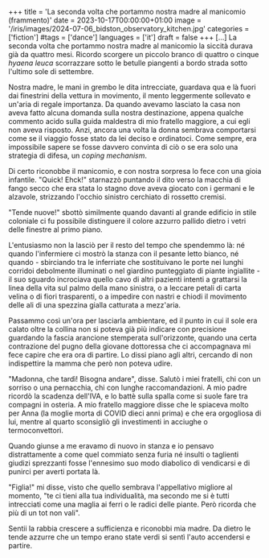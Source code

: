 +++
title = 'La seconda volta che portammo nostra madre al manicomio (frammento)'
date = 2023-10-17T00:00:00+01:00
image = '/iris/images/2024-07-06_bidston_observatory_kitchen.jpg'
categories = ['fiction']
#tags = ['dance']
languages = ['it']
draft = false
+++
[...] La seconda volta che portammo nostra madre al manicomio la siccità durava già da quattro mesi. Ricordo scorgere un piccolo branco di quattro o cinque *hyaena leuca* scorrazzare sotto le betulle piangenti a bordo strada sotto l'ultimo sole di settembre.

Nostra madre, le mani in grembo le dita intrecciate, guardava qua e là fuori dai finestrini della vettura in movimento, il mento leggermente sollevato e un'aria di regale importanza. Da quando avevamo lasciato la casa non aveva fatto alcuna domanda sulla nostra destinazione, appena qualche commento acido sulla guida maldestra di mio fratello maggiore, a cui egli non aveva risposto. Anzi, ancora una volta la donna sembrava comportarsi come se il viaggio fosse stato da lei deciso e ordinatoci. Come sempre, era impossibile sapere se fosse davvero convinta di ciò o se era solo una strategia di difesa, un *coping mechanism*.

Di certo riconobbe il manicomio, e con nostra sorpresa lo fece con una gioia infantile. "Quick! Ehck!" starnazzò puntando il dito verso la macchia di fango secco che era stata lo stagno dove aveva giocato con i germani e le alzavole, strizzando l'occhio sinistro cerchiato di rossetto cremisi.

"Tende nuove!" sbottò similmente quando davanti al grande edificio in stile coloniale ci fu possibile distinguere il colore azzurro pallido dietro i vetri delle finestre al primo piano. 

L'entusiasmo non la lasciò per il resto del tempo che spendemmo là: né quando l'infermiere ci mostrò la stanza con il pesante letto bianco, né quando - sbirciando tra le inferriate che sostituivano le porte nei lunghi corridoi debolmente illuminati o nel giardino punteggiato di piante ingiallite - il suo sguardo incrociava quello cavo di altri pazienti intenti a grattarsi la linea della vita sul palmo della mano sinistra, o a leccare petali di carta velina o di fiori trasparenti, o a impedire con nastri e chiodi il movimento delle ali di una spezzina gialla catturata a mezz'aria.

Passammo così un'ora per lasciarla ambientare, ed il punto in cui il sole era calato oltre la collina non si poteva già più indicare con precisione guardando la fascia arancione stemperata sull'orizzonte, quando una certa contrazione del pugno della giovane dottoressa che ci accompagnava mi fece capire che era ora di partire. Lo dissi piano agli altri, cercando di non indispettire la mamma che però non poteva udire. 

"Madonna, che tardì! Bisogna andare", disse. Salutò i miei fratelli, chi con un sorriso o una pernacchia, chi con lunghe raccomandazioni. A mio padre ricordò la scadenza dell'IVA, e lo battè sulla spalla come si suole fare tra compagni in osteria. A mio fratello maggiore disse che le spiaceva molto per Anna (la moglie morta di COVID dieci anni prima) e che era orgogliosa di lui, mentre al quarto sconsigliò gli investimenti in acciughe o termoconvettori.

Quando giunse a me eravamo di nuovo in stanza e io pensavo distrattamente a come quel commiato senza furia né insulti o taglienti giudizi sprezzanti fosse l'ennesimo suo modo diabolico di vendicarsi e di punirci per averti portata là.

"Figlia!" mi disse, visto che quello sembrava l'appellativo migliore al momento, "te ci tieni alla tua individualità, ma secondo me si è tutti intrecciati come una maglia ai ferri o le radici delle piante. Però ricorda che più di un tot non vali". 

Sentii la rabbia crescere a sufficienza e riconobbi mia madre. Da dietro le tende azzurre che un tempo erano state verdi si sentì l'auto accendersi e partire.
